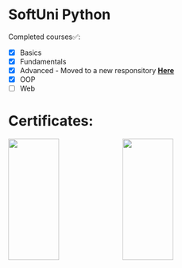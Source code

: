 # SoftUni Python

Completed courses✅:
- [x] Basics
- [x] Fundamentals
- [x] Advanced - Moved to a new responsitory <strong><a href="https://github.com/TsvetanG2/Softuni-Python-Advanced">Here</a></strong>
- [x] OOP
- [ ] Web

# Certificates:

<img align = "left" width = "45%" height = "25%" src="https://github.com/TsvetanG2/My-Projects/assets/106432651/5597165e-43ee-4fbb-b0fc-e156e5723d85">
<img align = "left" width = "45%" height = "25%" src="https://github.com/TsvetanG2/My-Projects/assets/106432651/0dd9e436-f2fd-49d9-a53f-29e238caaaa4">

